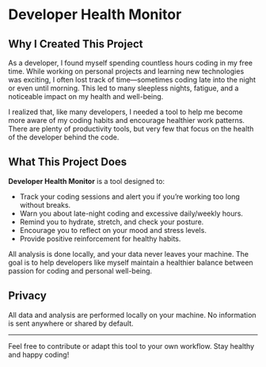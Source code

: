 # Developer Health Monitor

## Why I Created This Project

As a developer, I found myself spending countless hours coding in my free time. While working on personal projects and learning new technologies was exciting, I often lost track of time—sometimes coding late into the night or even until morning. This led to many sleepless nights, fatigue, and a noticeable impact on my health and well-being.

I realized that, like many developers, I needed a tool to help me become more aware of my coding habits and encourage healthier work patterns. There are plenty of productivity tools, but very few that focus on the health of the developer behind the code.

## What This Project Does

**Developer Health Monitor** is a tool designed to:
- Track your coding sessions and alert you if you’re working too long without breaks.
- Warn you about late-night coding and excessive daily/weekly hours.
- Remind you to hydrate, stretch, and check your posture.
- Encourage you to reflect on your mood and stress levels.
- Provide positive reinforcement for healthy habits.

All analysis is done locally, and your data never leaves your machine. The goal is to help developers like myself maintain a healthier balance between passion for coding and personal well-being.

## Privacy
All data and analysis are performed locally on your machine. No information is sent anywhere or shared by default.

---

Feel free to contribute or adapt this tool to your own workflow. Stay healthy and happy coding!
